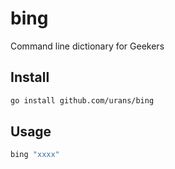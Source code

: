 # bing

Command line dictionary for Geekers

## Install

```bash
go install github.com/urans/bing
```

## Usage

```bash
bing "xxxx"
```

